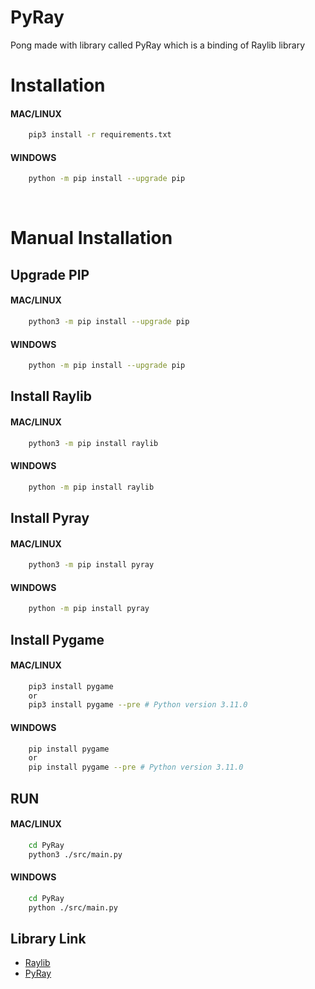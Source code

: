 # PyRay
Pong made with library called PyRay which is a binding of Raylib library

# Installation
#### MAC/LINUX
```bash
    pip3 install -r requirements.txt 
```
#### WINDOWS
```bash
    python -m pip install --upgrade pip
```
<br/>

# Manual Installation
## Upgrade PIP
#### MAC/LINUX
```bash
    python3 -m pip install --upgrade pip
``` 

#### WINDOWS
```bash
    python -m pip install --upgrade pip
```
## Install Raylib
#### MAC/LINUX
```bash
    python3 -m pip install raylib
```

#### WINDOWS
```bash
    python -m pip install raylib
```


## Install Pyray
#### MAC/LINUX
```bash
    python3 -m pip install pyray
```

#### WINDOWS
```bash
    python -m pip install pyray
```
## Install Pygame
#### MAC/LINUX
```bash
    pip3 install pygame
    or
    pip3 install pygame --pre # Python version 3.11.0
```
#### WINDOWS
```bash
    pip install pygame
    or
    pip install pygame --pre # Python version 3.11.0
```

## RUN
#### MAC/LINUX
```bash
    cd PyRay
    python3 ./src/main.py
```

#### WINDOWS
```bash
    cd PyRay
    python ./src/main.py
```

## Library Link
 - [Raylib](https://raylib.com)
 - [PyRay](https://electronstudio.github.io/raylib-python-cffi/)
